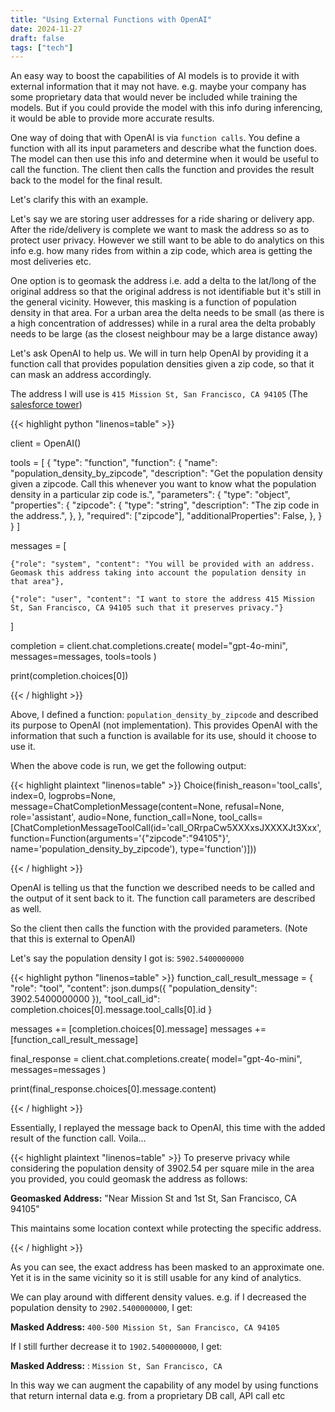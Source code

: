 ```yaml
---
title: "Using External Functions with OpenAI"
date: 2024-11-27
draft: false
tags: ["tech"]
---
```

An easy way to boost the capabilities of AI models is to provide it with external information that it may not have. e.g. maybe your company has some proprietary data that would never be included while training the models. But if you could provide the model with this info during inferencing, it would be able to provide more accurate results.

One way of doing that with OpenAI is via `function calls`. You define a function with all its input parameters and describe what the function does. The model can then use this info and determine when it would be useful to call the function. The client then calls the function and provides the result back to the model for the final result.

Let's clarify this with an example.

Let's say we are storing user addresses for a ride sharing or delivery app. After the ride/delivery is complete we want to mask the address so as to protect user privacy. However we still want to be able to do analytics on this info e.g. how many rides from within a zip code, which area is getting the most deliveries etc.

One option is to geomask the address i.e. add a delta to the lat/long of the original address so that the original address is not identifiable but it's still in the general vicinity. However, this masking is a function of population density in that area. For a urban area the delta needs to be small (as there is a high concentration of addresses) while in a rural area the delta probably needs to be large (as the closest neighbour may be a large distance away)

Let's ask OpenAI to help us. We will in turn help OpenAI by providing it a function call that provides population densities given a zip code, so that it can mask an address accordingly.

The address I will use is `415 Mission St, San Francisco, CA 94105` (The [salesforce tower](https://en.wikipedia.org/wiki/Salesforce_Tower))

{{< highlight python "linenos=table" >}}

client = OpenAI()

tools = [
    {
        "type": "function",
        "function": {
            "name": "population_density_by_zipcode",
            "description": "Get the population density given a zipcode. Call this whenever you want to know what the population density in a particular zip code is.",
            "parameters": {
                "type": "object",
                "properties": {
                    "zipcode": {
                        "type": "string",
                        "description": "The zip code in the address.",
                    },
                },
                "required": ["zipcode"],
                "additionalProperties": False,
            },
        }
    }
]

messages = [
        
    {"role": "system", "content": "You will be provided with an address. Geomask this address taking into account the population density in that area"},

    {"role": "user", "content": "I want to store the address 415 Mission St, San Francisco, CA 94105 such that it preserves privacy."}
]

completion = client.chat.completions.create(
    model="gpt-4o-mini",
    messages=messages,
    tools=tools
)

print(completion.choices[0])


{{< / highlight >}}

Above, I defined a function: `population_density_by_zipcode` and described its purpose to OpenAI (not implementation). This provides OpenAI with the information that such a function is available for its use, should it choose to use it.

When the above code is run, we get the following output:

{{< highlight plaintext "linenos=table" >}}
Choice(finish_reason='tool_calls', index=0, logprobs=None, message=ChatCompletionMessage(content=None, refusal=None, role='assistant', audio=None, function_call=None, tool_calls=[ChatCompletionMessageToolCall(id='call_ORrpaCw5XXXxsJXXXXJt3Xxx', function=Function(arguments='{"zipcode":"94105"}', name='population_density_by_zipcode'), type='function')]))

{{< / highlight >}}

OpenAI is telling us that the function we described needs to be called and the output of it sent back to it. The function call parameters are described as well.

So the client then calls the function with the provided parameters. (Note that this is external to OpenAI)

Let's say the population density I got is: `5902.5400000000`

{{< highlight python "linenos=table" >}}
function_call_result_message = {
            "role": "tool",
            "content": json.dumps({
                "population_density": 3902.5400000000
            }),
            "tool_call_id": completion.choices[0].message.tool_calls[0].id
        }

messages += [completion.choices[0].message]
messages += [function_call_result_message]

final_response = client.chat.completions.create(
    model="gpt-4o-mini",
    messages=messages
)

print(final_response.choices[0].message.content)

{{< / highlight >}}

Essentially, I replayed the message back to OpenAI, this time with the added result of the function call. Voila...

{{< highlight plaintext "linenos=table" >}}
To preserve privacy while considering the population density of 3902.54 per square mile in the area you provided, you could geomask the address as follows:

**Geomasked Address:** "Near Mission St and 1st St, San Francisco, CA 94105"

This maintains some location context while protecting the specific address.

{{< / highlight >}}

As you can see, the exact address has been masked to an approximate one. Yet it is in the same vicinity so it is still usable for any kind of analytics.

We can play around with different density values. e.g. if I decreased the population density to `2902.5400000000`, I get:

**Masked Address:** `400-500 Mission St, San Francisco, CA 94105`

If I still further decrease it to `1902.5400000000`, I get:

**Masked Address:** : `Mission St, San Francisco, CA`

In this way we can augment the capability of any model by using functions that return internal data e.g. from a proprietary DB call, API call etc
